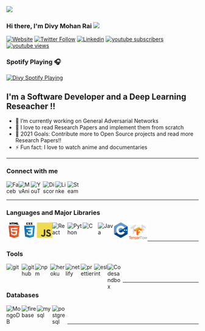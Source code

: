 ![](https://github.com/halfrost/halfrost/blob/master/icons/header_.png)
<br>
### Hi there, I'm Divy Mohan Rai <img src="https://media.giphy.com/media/hvRJCLFzcasrR4ia7z/giphy.gif" width="30px">
[![Website](https://img.shields.io/website?down_color=red&down_message=%3A%28&style=for-the-badge&up_message=UP%20%3A%29&url=https%3A%2F%2Fdivymohanrai.netlify.app%2F)](http://divymr.tech/)
[![Twitter Follow](https://img.shields.io/twitter/follow/H3LL_codes?color=1DA1F2&logo=twitter&style=for-the-badge)](https://twitter.com/H3LL_codes)
[![Linkedin](https://img.shields.io/badge/LinkedIn-0077B5?style=for-the-badge&logo=linkedin&logoColor=white)](https://www.linkedin.com/in/divymohan/)
<a href="https://www.youtube.com/channel/UCN8KMsTpx2Q9cfZcbZR3A8Q?sub_confirmation=1"><img alt="youtube subscribers" title="Subscribe to my YouTube channel" src="https://github-readme-youtube-stats.herokuapp.com/subscribers/index.php?id=UCN8KMsTpx2Q9cfZcbZR3A8Q&key=AIzaSyCa4RCThPFLuB4oVGlmWlB6t_MS1dHpToo&label=Subscribers&style=for-the-badge&color=red&labelColor=ce4630"/></a> 
  <a href="https://www.youtube.com/channel/UCN8KMsTpx2Q9cfZcbZR3A8Q"><img alt="youtube views" title="YouTube views" src="https://github-readme-youtube-stats.herokuapp.com/views/index.php?id=UCN8KMsTpx2Q9cfZcbZR3A8Q&key=AIzaSyCa4RCThPFLuB4oVGlmWlB6t_MS1dHpToo&label=View+Count&style=for-the-badge&color=blue&labelColor=0b689d"/></a>
  
### Spotify Playing 🎧
[<img src="https://spotifytest.dr-one-punch.vercel.app/api/spotify" alt="Divy Spotify Playing" width="350" />](https://open.spotify.com/user/06pg5zahikeftw0usrr2iqvny)

## I'm a Software Developer and a Deep Learning Reseacher !!

- 🌱 I’m currently working on General Adversarial Networks
- 👯 I love to read Research Papers and implement them from scratch
- 🥅 2021 Goals: Contribute more to Open Source projects and read more Research Papers!!
- ⚡ Fun fact: I love to watch anime and documentaries


<hr />

### Connect with me

<p align="left">

<a href="https://www.facebook.com/dv.rai.14"><img align="left" alt="Facebook" title="Facebook" height="32" width="32" src="https://raw.githubusercontent.com/peterthehan/peterthehan/master/assets/facebook.svg"></a>
<a href="https://myanimelist.net/profile/H3LL_kil"><img align="left" alt="MyAnimeList" title="MyAnimeList" height="32" width="32" src="https://raw.githubusercontent.com/peterthehan/peterthehan/master/assets/myanimelist.svg"></a>
<a href="https://www.youtube.com/channel/UCN8KMsTpx2Q9cfZcbZR3A8Q?view_as=subscriber"><img align="left" alt="YouTube" title="YouTube" height="32" width="32" src="https://raw.githubusercontent.com/peterthehan/peterthehan/master/assets/youtube.svg"></a>
<a href="https://discordapp.com/users/463006624655736833"><img align="left" alt="Discord" title="Discord" height="32" width="32" src="https://raw.githubusercontent.com/peterthehan/peterthehan/master/assets/discord.svg"></a>
<a href="https://www.linkedin.com/in/divymohan/"><img align="left" alt="LinkedIn" title="LinkedIn" height="32" width="32" src="https://raw.githubusercontent.com/peterthehan/peterthehan/master/assets/linkedin.svg"></a>
<a href="https://steamcommunity.com/profiles/76561198862144655/"><img align="left" alt="Steam" title="Steam" height="32" width="32" src="https://raw.githubusercontent.com/peterthehan/peterthehan/master/assets/steam.svg"></a>
</p>
<br />
<br />
<hr />

### Languages and Major Libraries
<img align="left" alt="HTML5" width="40px" src="https://raw.githubusercontent.com/github/explore/80688e429a7d4ef2fca1e82350fe8e3517d3494d/topics/html/html.png" />
<img align="left" alt="CSS3" width="40px" src="https://raw.githubusercontent.com/github/explore/80688e429a7d4ef2fca1e82350fe8e3517d3494d/topics/css/css.png" />
<img align="left" alt="JS" width="40px" src="https://raw.githubusercontent.com/github/explore/80688e429a7d4ef2fca1e82350fe8e3517d3494d/topics/javascript/javascript.png" />
<img align="left" alt="React" width="40px" src="https://www.vectorlogo.zone/logos/reactjs/reactjs-icon.svg" />
<img align="left" alt="Python" width="40px" src="https://www.vectorlogo.zone/logos/python/python-icon.svg" />
<img align="left" alt="C" width="40px" src="https://img.icons8.com/color/48/000000/c-programming.png" />
<img align="left" alt="Java" width="40px" src="https://www.vectorlogo.zone/logos/java/java-icon.svg" />
<img align="left" alt="C++" width="40px" src="https://raw.githubusercontent.com/github/explore/80688e429a7d4ef2fca1e82350fe8e3517d3494d/topics/cpp/cpp.png"/>
<img align="left" alt="Tensorflow" width="50px" src="https://raw.githubusercontent.com/github/explore/80688e429a7d4ef2fca1e82350fe8e3517d3494d/topics/tensorflow/tensorflow.png"/>
<br />
<br />
<hr />

### Tools 
<img align="left" alt="git" width="40px" src="https://www.vectorlogo.zone/logos/git-scm/git-scm-icon.svg" />
<img align="left" alt="github" width="35px" src="https://www.vectorlogo.zone/logos/github/github-icon.svg" />
<img align="left" alt="npm" width="40px" src="https://www.vectorlogo.zone/logos/npmjs/npmjs-icon.svg" />
<img align="left" alt="heroku" width="40px" src="https://www.vectorlogo.zone/logos/heroku/heroku-icon.svg" />
<img align="left" alt="netlify" width="40px" src="https://www.vectorlogo.zone/logos/netlify/netlify-icon.svg" />
<img align="left" alt="prettier" width="35px" src="https://cdn.worldvectorlogo.com/logos/prettier-2.svg" />
<img align="left" alt="eslint" width="35px" src="https://www.vectorlogo.zone/logos/eslint/eslint-icon.svg" />
<img align="left" alt="Codesandbox" width="40px" src="https://raw.githubusercontent.com/simple-icons/simple-icons/master/icons/codesandbox.svg" />

<br />
<br />
<hr />

### Databases
<img align="left" alt="MongoDB" width="40px" src="https://www.vectorlogo.zone/logos/mongodb/mongodb-icon.svg" />
<img align="left" alt="firebase" width="40px" src="https://www.vectorlogo.zone/logos/firebase/firebase-icon.svg" />
<img align="left" alt="mysql" width="40px" src="https://www.vectorlogo.zone/logos/mysql/mysql-icon.svg" />
<img align="left" alt="postgresql" width="40px" src="https://www.vectorlogo.zone/logos/postgresql/postgresql-icon.svg" />
<br />
<br />
<hr />



[website]: https://divymohanrai.netlify.app/
[twitter]: https://twitter.com/mohan_divy
[instagram]: https://www.instagram.com/dv_kil_14/
[linkedin]: https://www.linkedin.com/in/divymohan/


